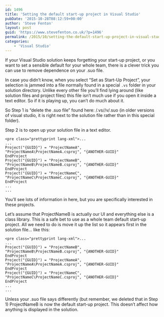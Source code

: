 ```yaml
---
id: 1496
title: 'Setting the default start-up project in Visual Studio'
pubDate: '2015-10-28T08:12:59+00:00'
author: 'Steve Fenton'
layout: post
guid: 'https://www.stevefenton.co.uk/?p=1496'
permalink: /2015/10/setting-the-default-start-up-project-in-visual-studio/
categories:
    - 'Visual Studio'
---
```


If your Visual Studio solution keeps forgetting your start-up project, or you want to set a sensible default for your whole team, there is a clever trick you can use to remove dependence on your .suo file.

In case you didn’t know, when you select “Set as Start-Up Project”, your selection is jammed into a file normally found in a special `.vs` folder in your solution directory. Unlike every other file you’ll find lying around (like solution files and project files) this file isn’t much use if you open it inside a text editor. So if it is playing up, you can’t do much about it.

So Step 1 is “delete the .suo file” found here: <solution directory="">/.vs/<solution name="">/v<n>/.suo (in older versions of visual studio, it is right next to the solution file rather than in this special folder).</n></solution></solution>

Step 2 is to open up your solution file in a text editor.

```
<pre class="prettyprint lang-xml">...
...
Project("{GUID}") = "ProjectNameA", "ProjectNameA\ProjectNameA.csproj", "{ANOTHER-GUID}"
EndProject
Project("{GUID}") = "ProjectNameB", "ProjectNameB\ProjectNameB.csproj", "{ANOTHER-GUID}"
EndProject
Project("{GUID}") = "ProjectNameC", "ProjectNameC\ProjectNameC.csproj", "{ANOTHER-GUID}"
EndProject
...
...
```

You’ll see lots of information in here, but you are specifically interested in these projects.

Let’s assume that ProjectNameB is actually our UI and everything else is a class library. This is a safe bet to use as a whole team default start-up project. All we need to do is move it up the list so it appears first in the solution file… like this:

```
<pre class="prettyprint lang-xml">...
...
Project("{GUID}") = "ProjectNameB", "ProjectNameB\ProjectNameB.csproj", "{ANOTHER-GUID}"
EndProject
Project("{GUID}") = "ProjectNameA", "ProjectNameA\ProjectNameA.csproj", "{ANOTHER-GUID}"
EndProject
Project("{GUID}") = "ProjectNameC", "ProjectNameC\ProjectNameC.csproj", "{ANOTHER-GUID}"
EndProject
...
...
```

Unless your .suo file says differently (but remember, we deleted that in Step 1) ProjectNameB is now the default start-up project. This doesn’t affect how anything is displayed in the solution.